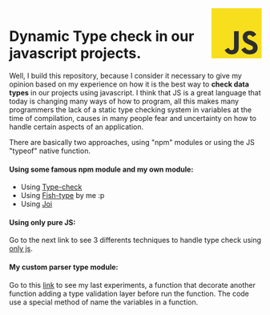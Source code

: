 <img src="https://github.com/damiancipolat/dynamicy-type-check-in-js/blob/master/doc/js-logo.png?raw=true" width="100px" align="right" />

# Dynamic Type check in our javascript projects.

Well, I build this repository, because I consider it necessary to give my opinion based on my experience on how it is the best way to **check data types** in our projects using javascript. I think that JS is a great language that today is changing many ways of how to program, all this makes many programmers the lack of a static type checking system in variables at the time of compilation, causes in many people fear and uncertainty on how to handle certain aspects of an application.

There are basically two approaches, using "npm" modules or using the JS "typeof" native function.

#### Using some famous npm module and my own module:
- Using [Type-check]
- Using [Fish-type] by me :p
- Using [Joi]

[Type-check]:https://github.com/damiancipolat/Dynamicy-Type-Check-in-js/blob/master/using_type_check.md
[Fish-type]:https://www.npmjs.com/package/fish-type-js
[joi]:https://github.com/damiancipolat/dynamicy-type-check-in-js/blob/master/using_joi.md

#### Using only pure JS:
Go to the next link to see 3 differents techniques to handle type check using [only js].

[only js]:https://github.com/damiancipolat/dynamicy-type-check-in-js/blob/master/Techniques.md

#### My custom parser type module:
Go to this [link] to see my last experiments, a function that decorate another function adding a 
type validation layer before run the function. The code use a special method of name the variables in
a function.

[link]:https://github.com/damiancipolat/Dynamicy-Type-Check-in-js/blob/master/custom.md
